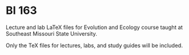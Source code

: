 # BI 163

Lecture and lab LaTeX files for Evolution and Ecology course taught at Southeast Missouri State University.

Only the TeX files for lectures, labs, and study guides will be included. 
 
